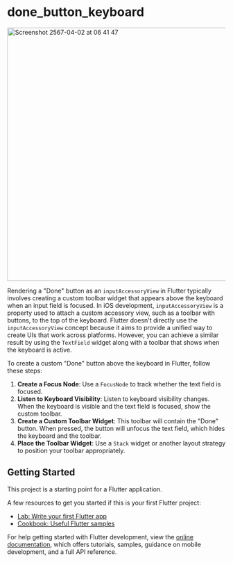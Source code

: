 # done_button_keyboard
<img width="583" alt="Screenshot 2567-04-02 at 06 41 47" src="https://github.com/RAGOpoR/FlutterDoneOverKeyboard/assets/875062/be409559-0fb8-4291-ac4e-e36f2298aadf">

Rendering a "Done" button as an `inputAccessoryView` in Flutter typically involves creating a custom toolbar widget that appears above the keyboard when an input field is focused. In iOS development, `inputAccessoryView` is a property used to attach a custom accessory view, such as a toolbar with buttons, to the top of the keyboard. Flutter doesn't directly use the `inputAccessoryView` concept because it aims to provide a unified way to create UIs that work across platforms. However, you can achieve a similar result by using the `TextField` widget along with a toolbar that shows when the keyboard is active.

To create a custom "Done" button above the keyboard in Flutter, follow these steps:

1. **Create a Focus Node**: Use a `FocusNode` to track whether the text field is focused.
2. **Listen to Keyboard Visibility**: Listen to keyboard visibility changes. When the keyboard is visible and the text field is focused, show the custom toolbar.
3. **Create a Custom Toolbar Widget**: This toolbar will contain the "Done" button. When pressed, the button will unfocus the text field, which hides the keyboard and the toolbar.
4. **Place the Toolbar Widget**: Use a `Stack` widget or another layout strategy to position your toolbar appropriately.


## Getting Started

This project is a starting point for a Flutter application.

A few resources to get you started if this is your first Flutter project:

- [Lab: Write your first Flutter app](https://docs.flutter.dev/get-started/codelab)
- [Cookbook: Useful Flutter samples](https://docs.flutter.dev/cookbook)

For help getting started with Flutter development, view the
[online documentation](https://docs.flutter.dev/), which offers tutorials,
samples, guidance on mobile development, and a full API reference.
